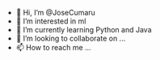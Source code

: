 - 👋 Hi, I’m @JoseCumaru 
- 👀 I’m interested in ml
- 🌱 I’m currently learning Python and Java
- 💞️ I’m looking to collaborate on ... 
- 📫 How to reach me ...
